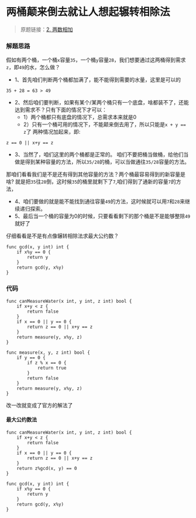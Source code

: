 # 两桶颠来倒去就让人想起辗转相除法
> 原题链接：[2. 两数相加](https://leetcode-cn.com/problems/add-two-numbers/)

### 解题思路
假如有两个桶，一个桶``x``容量``35``，一个桶``y``容量``28``，我们想要通过这两桶得到需求``z``，即``49``的水，怎么做？

* 1、首先咱们判断两个桶都加满了，能不能得到需要的水量，这里是可以的
```
35 + 28 = 63 > 49
```
* 2、然后咱们要判断，如果有某个/某两个桶只有一个底盘，啥都装不了，还能达到需求不？只有下面的情况下才可以：
    * 1）两个桶都只有底盘的情况下，总需求本来就是0
    * 2）只有一个桶可用的情况下，不能颠来倒去用了，所以只能是``x + y == z``了
两种情况加起来，即:
```
z == 0 || x+y == z
```
* 3、当然了，咱们这里的两个桶都是正常的。
咱们不要把桶当做桶，给他们当做是得到某种容量的方法，所以``35/28``的桶，可以当做通往``35/28``容量的方法。

那咱们看看我们是不是还有得到其他容量的方法？两个桶最容易得到的新容量是啥?
就是把``35``往``28``倒，这时候``35``的桶里就剩下了``7``,咱们得到了通新的容量``7``的方法，

* 4、咱们要做的就是能不能找到通往容量``49``的方法，这时候就可以用``7``和``28``来继续递归探索。
* 5、最后当一个桶的容量为0的时候，只要看看剩下的那个桶是不是能够整除``49``就好了

仔细看看是不是有点像辗转相除法求最大公约数？
```
func gcd(x, y int) int {
	if x%y == 0 {
		return y
	}
	return gcd(y, x%y)
}
```

### 代码

```golang
func canMeasureWater(x int, y int, z int) bool {
	if x+y < z {
		return false
	}
	if x == 0 || y == 0 {
		return z == 0 || x+y == z
	}
	return measure(y, x%y, z)
}

func measure(x, y, z int) bool {
	if y == 0 {
		if z % x == 0 {
			return true
		}
		return false
	}
	return measure(y, x%y, z)
}
```

改一改就变成了官方的解法了
#### 最大公约数法

```
func canMeasureWater(x int, y int, z int) bool {
	if x+y < z {
		return false
	}
	if x == 0 || y == 0 {
		return z == 0 || x+y == z
	}
	return z%gcd(x, y) == 0
}

func gcd(x, y int) int {
	if x%y == 0 {
		return y
	}
	return gcd(y, x%y)
}
```